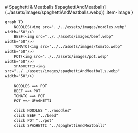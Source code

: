 <figure markdown="1">
# Spaghetti & Meatballs
![spaghettiAndMeatballs](../assets/images/spaghettiAndMeatballs.webp){ .item-image }

```mermaid
graph TD
    NOODLES(<img src="../../assets/images/noodles.webp" width="50"/>)
    BEEF(<img src="../../assets/images/beef.webp" width="50"/>)
    TOMATO(<img src="../../assets/images/tomato.webp" width="50"/>)
    POT(<img src="../../assets/images/pot.webp" width="50"/>)
    SPAGHETTI(<img src="../../assets/images/spaghettiAndMeatballs.webp" width="50"/>)

    NOODLES ==> POT
    BEEF ==> POT
    TOMATO ==> POT
    POT ==> SPAGHETTI

    click NOODLES "../noodles"
    click BEEF "../beed"
    click POT "../pot"
    click SPAGHETTI "../spaghettiAndMeatballs"
```

</figure>